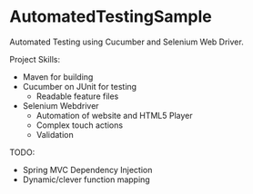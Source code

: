 # AutomatedTestingSample
Automated Testing using Cucumber and Selenium Web Driver.

Project Skills:

- Maven for building
- Cucumber on JUnit for testing
  - Readable feature files
- Selenium Webdriver
  - Automation of website and HTML5 Player
  - Complex touch actions
  - Validation
  
TODO:

- Spring MVC Dependency Injection
- Dynamic/clever function mapping
